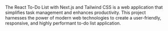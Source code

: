 The React To-Do List with Next.js and Tailwind CSS is a web application that simplifies task management and enhances productivity. This project harnesses the power of modern web technologies to create a user-friendly, responsive, and highly performant to-do list application.